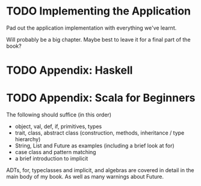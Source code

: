 
# TODO Implementing the Application

Pad out the application implementation with everything we've learnt.

Will probably be a big chapter. Maybe best to leave it for a final
part of the book?


# TODO Appendix: Haskell


# TODO Appendix: Scala for Beginners

The following should suffice (in this order)

-   object, val, def, if, primitives, types
-   trait, class, abstract class (construction, methods, inheritance / type hierarchy)
-   String, List and Future as examples (including a brief look at for)
-   case class and pattern matching
-   a brief introduction to implicit

ADTs, for, typeclasses and implicit, and algebras are covered in detail in the main body of my book. As well as many warnings about Future.


